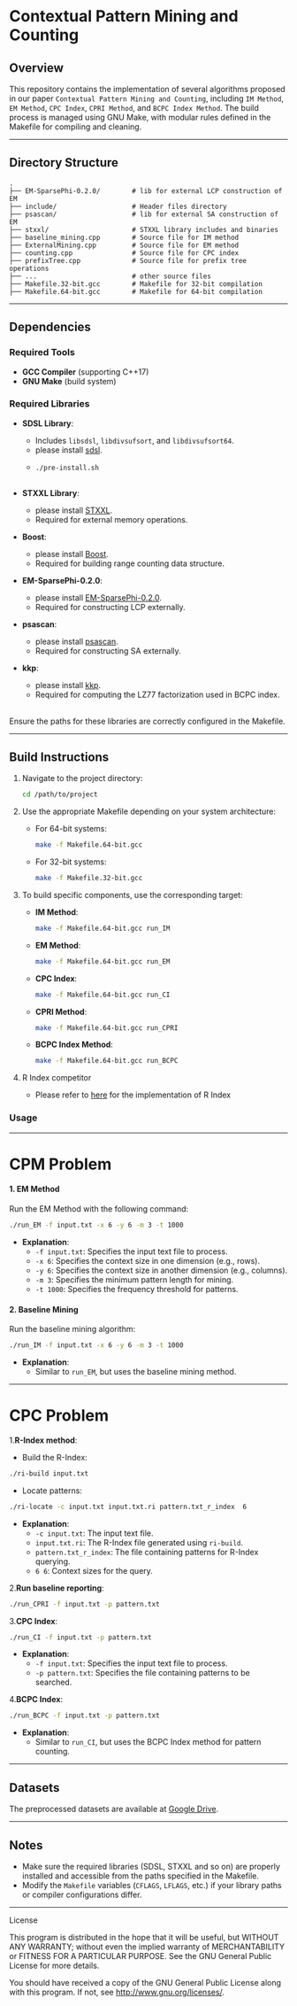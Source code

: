Contextual Pattern Mining and Counting
============================================================

## **Overview**
This repository contains the implementation of several algorithms proposed in our paper `Contextual Pattern Mining and Counting`, including `IM Method`, `EM Method`, `CPC Index`, `CPRI Method`, and `BCPC Index Method`. The build process is managed using GNU Make, with modular rules defined in the Makefile for compiling and cleaning.

---

## **Directory Structure**
```
.
├── EM-SparsePhi-0.2.0/        # lib for external LCP construction of EM
├── include/                   # Header files directory
├── psascan/                   # lib for external SA construction of EM
├── stxxl/                     # STXXL library includes and binaries
├── baseline_mining.cpp        # Source file for IM method
├── ExternalMining.cpp         # Source file for EM method
├── counting.cpp               # Source file for CPC index
├── prefixTree.cpp             # Source file for prefix tree operations
├── ...                        # other source files
├── Makefile.32-bit.gcc        # Makefile for 32-bit compilation
├── Makefile.64-bit.gcc        # Makefile for 64-bit compilation

```

---

## **Dependencies**
### **Required Tools**
- **GCC Compiler** (supporting C++17)
- **GNU Make** (build system)

### **Required Libraries**
- **SDSL Library**:
    - Includes `libsdsl`, `libdivsufsort`, and `libdivsufsort64`.
    - please install [sdsl](https://github.com/simongog/sdsl-lite/tree/master).
    - ```bash
      ./pre-install.sh
    
- **STXXL Library**:
    - please install [STXXL](https://stxxl.org/tags/1.4.1/install_unix.html). 
    - Required for external memory operations.


- **Boost**:
    - please install [Boost](https://www.boost.org/).
    - Required for building range counting data structure.
  
- **EM-SparsePhi-0.2.0**:
    - please install [EM-SparsePhi-0.2.0](https://www.cs.helsinki.fi/group/pads/pSAscan.html).
    - Required for constructing LCP externally.


- **psascan**:
    - please install [psascan](https://www.cs.helsinki.fi/group/pads/better_em_laca.html).
    - Required for constructing SA externally.


- **kkp**:
    - please install [kkp](https://github.com/akiutoslahti/kkp/tree/main).
    - Required for computing the LZ77 factorization used in BCPC index.


​    
Ensure the paths for these libraries are correctly configured in the Makefile.

---

## **Build Instructions**
1. Navigate to the project directory:
   ```bash
   cd /path/to/project
   ```

2. Use the appropriate Makefile depending on your system architecture:
    - For 64-bit systems:
      ```bash
      make -f Makefile.64-bit.gcc
      ```
    - For 32-bit systems:
      ```bash
      make -f Makefile.32-bit.gcc
      ```

3. To build specific components, use the corresponding target:
    - **IM Method**:
      ```bash
      make -f Makefile.64-bit.gcc run_IM
      ```
    - **EM Method**:
      ```bash
      make -f Makefile.64-bit.gcc run_EM
      ```
    - **CPC Index**:
      ```bash
      make -f Makefile.64-bit.gcc run_CI
      ```
    - **CPRI Method**:
      ```bash
      make -f Makefile.64-bit.gcc run_CPRI
      ```
    - **BCPC Index Method**:
      ```bash
      make -f Makefile.64-bit.gcc run_BCPC
      ```

4. R Index competitor
    - Please refer to [here](https://github.com/nicolaprezza/r-index) for the implementation of R Index



### Usage

------
# CPM Problem
#### **1. EM Method**
Run the EM Method with the following command:
```bash
./run_EM -f input.txt -x 6 -y 6 -m 3 -t 1000
```
- **Explanation**:
    - `-f input.txt`: Specifies the input text file to process.
    - `-x 6`: Specifies the context size in one dimension (e.g., rows).
    - `-y 6`: Specifies the context size in another dimension (e.g., columns).
    - `-m 3`: Specifies the minimum pattern length for mining.
    - `-t 1000`: Specifies the frequency threshold for patterns.

#### **2. Baseline Mining**
Run the baseline mining algorithm:
```bash
./run_IM -f input.txt -x 6 -y 6 -m 3 -t 1000
```
- **Explanation**:
    - Similar to `run_EM`, but uses the baseline mining method.
------

# CPC Problem

1.**R-Index method**:
- Build the R-Index:
```bash
./ri-build input.txt
```
- Locate patterns:
```bash
./ri-locate -c input.txt input.txt.ri pattern.txt_r_index  6
```
- **Explanation**:
    - `-c input.txt`: The input text file.
    - `input.txt.ri`: The R-Index file generated using `ri-build`.
    - `pattern.txt_r_index`: The file containing patterns for R-Index querying.
    - `6 6`: Context sizes for the query.

2.**Run baseline reporting**:
   ```bash
   ./run_CPRI -f input.txt -p pattern.txt
   ```

3.**CPC Index**:
   ```bash
   ./run_CI -f input.txt -p pattern.txt
   ```
- **Explanation**:
    - `-f input.txt`: Specifies the input text file to process.
    - `-p pattern.txt`: Specifies the file containing patterns to be searched.

4.**BCPC Index**:
   ```bash
   ./run_BCPC -f input.txt -p pattern.txt
   ```
- **Explanation**:
    - Similar to `run_CI`, but uses the BCPC Index method for pattern counting.

    
------
## **Datasets**


The preprocessed datasets are available at [Google Drive](https://drive.google.com/file/d/1-okJkGUUGBtHnpzdk6rLXab8M4ZnU9Pq/view?usp=sharing).

------

## **Notes**
- Make sure the required libraries (SDSL, STXXL and so on) are properly installed and accessible from the paths specified in the Makefile.
- Modify the `Makefile` variables (`CFLAGS`, `LFLAGS`, etc.) if your library paths or compiler configurations differ.


------
License


This program is distributed in the hope that it will be useful, but WITHOUT ANY WARRANTY; without even the implied warranty of MERCHANTABILITY or FITNESS FOR A PARTICULAR PURPOSE. See the GNU General Public License for more details.

You should have received a copy of the GNU General Public License along with this program. If not, see http://www.gnu.org/licenses/.